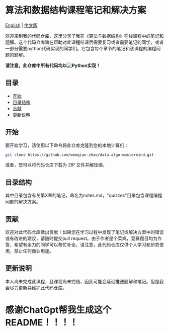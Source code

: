 # 算法和数据结构课程笔记和解决方案


[English](README.md) | [中文版](README_cn.md)

欢迎来到我的代码仓库，这里分享了我在《算法与数据结构》在线课程中的笔记和题解。这个代码仓库旨在帮助对此课程结课后需要复习或者需要笔记的同学，或者一部分需要python代码实现的同学们。它包含每个章节的笔记和该课程的编程问题的题解。

**请注意，此仓库中所有代码均以![Python][python]实现！**

## 目录

- [开始](#开始)
- [目录结构](#目录结构)
- [贡献](#贡献)
- [更新说明](#更新说明)

## 开始

要开始学习，请使用以下命令将此仓库克隆到您的本地计算机：

```bash
git clone https://github.com/wenqian-zhao/data-algo-mastermind.git

```

或者，您可以将代码仓库下载为 ZIP 文件并解压缩。

## 目录结构


其中目录包含有关第X章的笔记，命名为notes.md，"quizzes"目录包含课程编程问题的解决方案。

## 贡献

欢迎对此代码仓库做出贡献！如果您在学习过程中发现了笔记或解决方案中的错误或有改进的建议，请随时提交pull request。由于作者是个菜鸡，竞赛题目均为作答，希望有余力的同学可以帮忙补全。请注意，此代码仓库仅供个人学习和研究使用，禁止任何商业用途。


## 更新说明

本人尚未完成此课程，且课程尚未完结，因此可能会延迟推送题解和笔记。但是我会尽力更新并维护此代码仓库。


# 感谢ChatGpt帮我生成这个README！！！！

[python]: https://img.shields.io/badge/python-000000?style=for-the-badge&logo=python&logoColor=white
